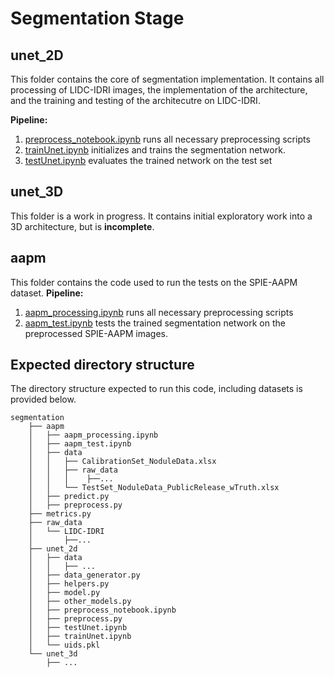 # Segmentation Stage

## unet_2D

This folder contains the core of segmentation implementation. It contains all processing of LIDC-IDRI images, the implementation of the architecture, and the training and testing of the architecutre on LIDC-IDRI.

**Pipeline:**

1. [preprocess_notebook.ipynb](https://github.com/maggiebasta/lung-cancer-thesis/blob/master/segmentation/unet_2d/preprocess_notebook.ipynb) runs all necessary preprocessing scripts
2. [trainUnet.ipynb](https://github.com/maggiebasta/lung-cancer-thesis/blob/master/segmentation/unet_2d/trainUnet.ipynb) initializes and trains the segmentation network.
3. [testUnet.ipynb](https://github.com/maggiebasta/lung-cancer-thesis/blob/master/segmentation/unet_2d/testUnet.ipynb) evaluates the trained network on the test set

## unet_3D

This folder is a work in progress. It contains initial exploratory work into a 3D architecture, but is **incomplete**. 

## aapm

This folder contains the code used to run the tests on the SPIE-AAPM dataset. 
**Pipeline:**

1. [aapm_processing.ipynb](https://github.com/maggiebasta/lung-cancer-thesis/blob/master/segmentation/aapm/aapm_processing.ipynb) runs all necessary preprocessing scripts
2. [aapm_test.ipynb](https://github.com/maggiebasta/lung-cancer-thesis/blob/master/segmentation/aapm/aapm_test.ipynb) tests the trained segmentation network on the preprocessed SPIE-AAPM images.


## Expected directory structure
The directory structure expected to run this code, including datasets is provided below.
```
segmentation
    ├── aapm
    │   ├── aapm_processing.ipynb
    │   ├── aapm_test.ipynb
    │   ├── data
    │   │   ├── CalibrationSet_NoduleData.xlsx
    │   │   ├── raw_data
    │   │   │ 	 ├──...				
    │   │   └── TestSet_NoduleData_PublicRelease_wTruth.xlsx
    │   ├── predict.py
    │   ├── preprocess.py
    ├── metrics.py
    ├── raw_data
    │   └── LIDC-IDRI
    │       ├──...
    ├── unet_2d
    │   ├── data
    │   │   ├── ...
    │   ├── data_generator.py
    │   ├── helpers.py
    │   ├── model.py
    │   ├── other_models.py
    │   ├── preprocess_notebook.ipynb
    │   ├── preprocess.py
    │   ├── testUnet.ipynb
    │   ├── trainUnet.ipynb
    │   └── uids.pkl
    └── unet_3d
        ├── ...
```

